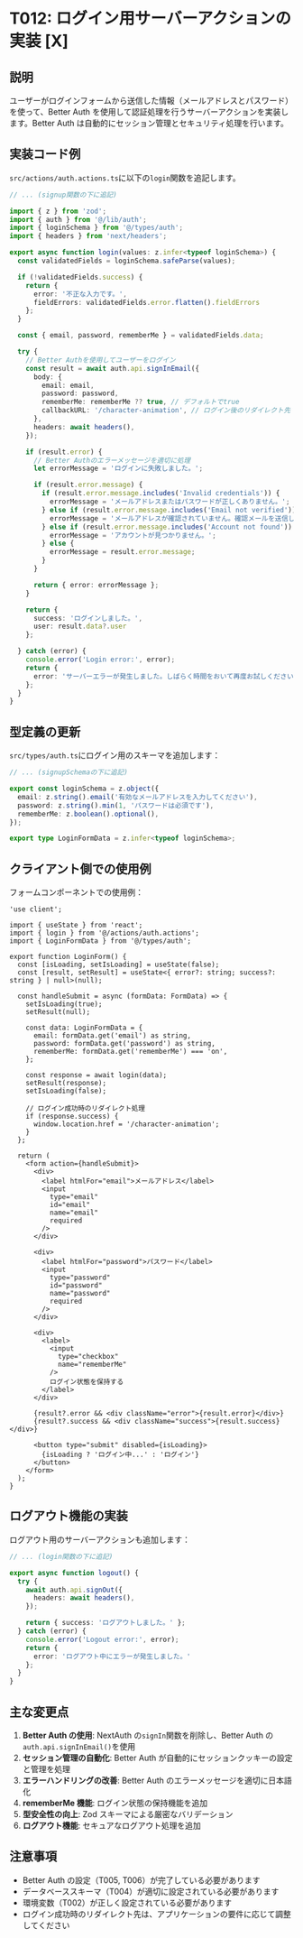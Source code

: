 # T012: ログイン用サーバーアクションの実装 [X]

## 説明

ユーザーがログインフォームから送信した情報（メールアドレスとパスワード）を使って、Better Auth を使用して認証処理を行うサーバーアクションを実装します。Better Auth は自動的にセッション管理とセキュリティ処理を行います。

## 実装コード例

`src/actions/auth.actions.ts`に以下の`login`関数を追記します。

```typescript:src/actions/auth.actions.ts
// ... (signup関数の下に追記)

import { z } from 'zod';
import { auth } from '@/lib/auth';
import { loginSchema } from '@/types/auth';
import { headers } from 'next/headers';

export async function login(values: z.infer<typeof loginSchema>) {
  const validatedFields = loginSchema.safeParse(values);

  if (!validatedFields.success) {
    return {
      error: '不正な入力です。',
      fieldErrors: validatedFields.error.flatten().fieldErrors
    };
  }

  const { email, password, rememberMe } = validatedFields.data;

  try {
    // Better Authを使用してユーザーをログイン
    const result = await auth.api.signInEmail({
      body: {
        email: email,
        password: password,
        rememberMe: rememberMe ?? true, // デフォルトでtrue
        callbackURL: '/character-animation', // ログイン後のリダイレクト先
      },
      headers: await headers(),
    });

    if (result.error) {
      // Better Authのエラーメッセージを適切に処理
      let errorMessage = 'ログインに失敗しました。';

      if (result.error.message) {
        if (result.error.message.includes('Invalid credentials')) {
          errorMessage = 'メールアドレスまたはパスワードが正しくありません。';
        } else if (result.error.message.includes('Email not verified')) {
          errorMessage = 'メールアドレスが確認されていません。確認メールを送信してください。';
        } else if (result.error.message.includes('Account not found')) {
          errorMessage = 'アカウントが見つかりません。';
        } else {
          errorMessage = result.error.message;
        }
      }

      return { error: errorMessage };
    }

    return {
      success: 'ログインしました。',
      user: result.data?.user
    };

  } catch (error) {
    console.error('Login error:', error);
    return {
      error: 'サーバーエラーが発生しました。しばらく時間をおいて再度お試しください。'
    };
  }
}
```

## 型定義の更新

`src/types/auth.ts`にログイン用のスキーマを追加します：

```typescript:src/types/auth.ts
// ... (signupSchemaの下に追記)

export const loginSchema = z.object({
  email: z.string().email('有効なメールアドレスを入力してください'),
  password: z.string().min(1, 'パスワードは必須です'),
  rememberMe: z.boolean().optional(),
});

export type LoginFormData = z.infer<typeof loginSchema>;
```

## クライアント側での使用例

フォームコンポーネントでの使用例：

```typescript:src/components/LoginForm.tsx
'use client';

import { useState } from 'react';
import { login } from '@/actions/auth.actions';
import { LoginFormData } from '@/types/auth';

export function LoginForm() {
  const [isLoading, setIsLoading] = useState(false);
  const [result, setResult] = useState<{ error?: string; success?: string } | null>(null);

  const handleSubmit = async (formData: FormData) => {
    setIsLoading(true);
    setResult(null);

    const data: LoginFormData = {
      email: formData.get('email') as string,
      password: formData.get('password') as string,
      rememberMe: formData.get('rememberMe') === 'on',
    };

    const response = await login(data);
    setResult(response);
    setIsLoading(false);

    // ログイン成功時のリダイレクト処理
    if (response.success) {
      window.location.href = '/character-animation';
    }
  };

  return (
    <form action={handleSubmit}>
      <div>
        <label htmlFor="email">メールアドレス</label>
        <input
          type="email"
          id="email"
          name="email"
          required
        />
      </div>

      <div>
        <label htmlFor="password">パスワード</label>
        <input
          type="password"
          id="password"
          name="password"
          required
        />
      </div>

      <div>
        <label>
          <input
            type="checkbox"
            name="rememberMe"
          />
          ログイン状態を保持する
        </label>
      </div>

      {result?.error && <div className="error">{result.error}</div>}
      {result?.success && <div className="success">{result.success}</div>}

      <button type="submit" disabled={isLoading}>
        {isLoading ? 'ログイン中...' : 'ログイン'}
      </button>
    </form>
  );
}
```

## ログアウト機能の実装

ログアウト用のサーバーアクションも追加します：

```typescript:src/actions/auth.actions.ts
// ... (login関数の下に追記)

export async function logout() {
  try {
    await auth.api.signOut({
      headers: await headers(),
    });

    return { success: 'ログアウトしました。' };
  } catch (error) {
    console.error('Logout error:', error);
    return {
      error: 'ログアウト中にエラーが発生しました。'
    };
  }
}
```

## 主な変更点

1. **Better Auth の使用**: NextAuth の`signIn`関数を削除し、Better Auth の`auth.api.signInEmail()`を使用
2. **セッション管理の自動化**: Better Auth が自動的にセッションクッキーの設定と管理を処理
3. **エラーハンドリングの改善**: Better Auth のエラーメッセージを適切に日本語化
4. **rememberMe 機能**: ログイン状態の保持機能を追加
5. **型安全性の向上**: Zod スキーマによる厳密なバリデーション
6. **ログアウト機能**: セキュアなログアウト処理を追加

## 注意事項

- Better Auth の設定（T005, T006）が完了している必要があります
- データベーススキーマ（T004）が適切に設定されている必要があります
- 環境変数（T002）が正しく設定されている必要があります
- ログイン成功時のリダイレクト先は、アプリケーションの要件に応じて調整してください
